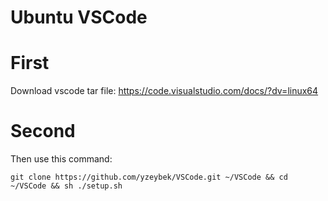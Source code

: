 # Ubuntu VSCode

# First
Download vscode tar file: https://code.visualstudio.com/docs/?dv=linux64

# Second
Then use this command:
```
git clone https://github.com/yzeybek/VSCode.git ~/VSCode && cd ~/VSCode && sh ./setup.sh
```
